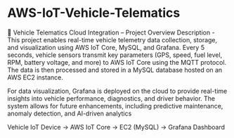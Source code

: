 # AWS-IoT-Vehicle-Telematics
🚗 Vehicle Telematics Cloud Integration – Project Overview
Description - 
This project enables real-time vehicle telemetry data collection, storage, and visualization using AWS IoT Core, MySQL, and Grafana. Every 5 seconds, vehicle sensors transmit key parameters (GPS, speed, fuel level, RPM, battery voltage, and more) to AWS IoT Core using the MQTT protocol. The data is then processed and stored in a MySQL database hosted on an AWS EC2 instance.

For data visualization, Grafana is deployed on the cloud to provide real-time insights into vehicle performance, diagnostics, and driver behavior. The system allows for future enhancements, including predictive maintenance, anomaly detection, and AI-driven analytics

Vehicle IoT Device → AWS IoT Core → EC2 (MySQL) → Grafana Dashboard
